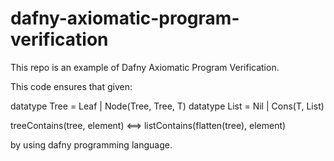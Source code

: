 # dafny-axiomatic-program-verification
This repo is an example of Dafny Axiomatic Program Verification. 

This code ensures that given:

datatype Tree<T> = Leaf | Node(Tree<T>, Tree<T>, T)
datatype List<T> = Nil | Cons(T, List<T>)

treeContains(tree, element) <==> listContains(flatten(tree), element)

by using dafny programming language.
